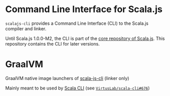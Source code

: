 # Command Line Interface for Scala.js

`scalajs-cli` provides a Command Line Interface (CLI) to the Scala.js compiler
and linker.

Until Scala.js 1.0.0-M2, the CLI is part of the
[core repository of Scala.js](https://github.com/scala-js/scala-js).
This repository contains the CLI for later versions.


# GraalVM 

GraalVM native image launchers of [scala-js-cli](https://github.com/scala-js/scala-js-cli) (linker only)

Mainly meant to be used by [Scala CLI](https://github.com/VirtusLab/scala-cli) (see [`VirtusLab/scala-cli#676`](https://github.com/VirtusLab/scala-cli/pull/676))